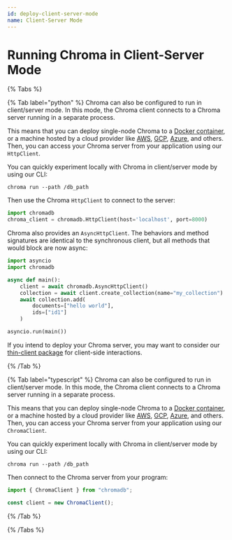 ```yaml
---
id: deploy-client-server-mode
name: Client-Server Mode
---
```


# Running Chroma in Client-Server Mode

{% Tabs %}

{% Tab label="python" %}
Chroma can also be configured to run in client/server mode. In this mode, the Chroma client connects to a Chroma server running in a separate process.

This means that you can deploy single-node Chroma to a [Docker container](./docker), or a machine hosted by a cloud provider like [AWS](./aws), [GCP](./gcp), [Azure](./azure), and others. Then, you can access your Chroma server from your application using our `HttpClient`.

You can quickly experiment locally with Chroma in client/server mode by using our CLI:

```terminal
chroma run --path /db_path
```

Then use the Chroma `HttpClient` to connect to the server:

```python
import chromadb
chroma_client = chromadb.HttpClient(host='localhost', port=8000)
```

Chroma also provides an `AsyncHttpClient`. The behaviors and method signatures are identical to the synchronous client, but all methods that would block are now async:

```python
import asyncio
import chromadb

async def main():
    client = await chromadb.AsyncHttpClient()
    collection = await client.create_collection(name="my_collection")
    await collection.add(
        documents=["hello world"],
        ids=["id1"]
    )

asyncio.run(main())
```

If you intend to deploy your Chroma server, you may want to consider our [thin-client package](/production/chroma-server/python-thin-client) for client-side interactions.

{% /Tab %}

{% Tab label="typescript" %}
Chroma can also be configured to run in client/server mode. In this mode, the Chroma client connects to a Chroma server running in a separate process.

This means that you can deploy single-node Chroma to a [Docker container](./docker), or a machine hosted by a cloud provider like [AWS](./aws), [GCP](./gcp), [Azure](./azure), and others. Then, you can access your Chroma server from your application using our `ChromaClient`.

You can quickly experiment locally with Chroma in client/server mode by using our CLI:

```terminal
chroma run --path /db_path
```

Then connect to the Chroma server from your program:

```typescript
import { ChromaClient } from "chromadb";

const client = new ChromaClient();
```

{% /Tab %}

{% /Tabs %}
